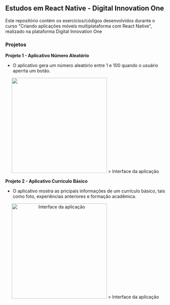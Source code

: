 ## Estudos em React Native - Digital Innovation One
Este repositório contém os exercícios/códigos desenvolvidos durante o curso "Criando aplicações móveis multiplataforma com React Native", realizado na plataforma Digital Innovation One

### Projetos

**Projeto 1 - Aplicativo Número Aleatório**
- O aplicativo gera um número aleatório entre 1 e 100 quando o usuário aperrta um botão.
<p align="center"> 
<img src="https://user-images.githubusercontent.com/79487290/112922680-45536000-90e3-11eb-91a0-9e77be027c52.jpg" width="300"/>
  > Interface da aplicação
  </p>


**Projeto 2 - Aplicativo Currículo Básico**
- O aplicativo mostra as pricipais informações de um currículo básico, tais como foto, experiências anteriores e formação acadêmica.
<p align="center"> 
<img src="https://user-images.githubusercontent.com/79487290/112922076-3c15c380-90e2-11eb-8082-a63aedb18248.jpeg" alt="Interface da aplicação" width="300"/>
  > Interface da aplicação
  </p>

